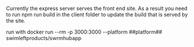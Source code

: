 Currently the express server serves the front end site. As a result you need to run npm run build in the client folder to update the build that is served by the site.

run with docker run --rm -p 3000:3000 --platform ##platform## swimleftproducts/swrmhubapp

